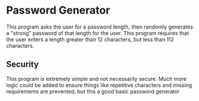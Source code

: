 # Password Generator
This program asks the user for a password length, then randomly generates a "strong" password
of that length for the user. This program requires that the user enters a length greater than 12
characters, but less than 112 characters.

## Security
This program is extremely simple and not necessarily secure.
Much more logic could be added to ensure things like repetitive characters
and missing requirements are prevented, but this a good basic password generator
